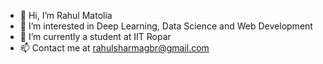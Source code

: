 - 👋 Hi, I’m Rahul Matolia
- 👀 I’m interested in Deep Learning, Data Science and Web Development
- 🌱 I’m currently a student at IIT Ropar
- 📫 Contact me at rahulsharmagbr@gmail.com

<!---
rahulsharma25/rahulsharma25 is a ✨ special ✨ repository because its `README.md` (this file) appears on your GitHub profile.
You can click the Preview link to take a look at your changes.
--->
